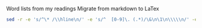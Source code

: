 Word lists from my readings
Migrate from markdown to LaTex
```sh
sed -r -e 's/^\* /\\hline\n/' -e 's/^  [0-9]\. (.*)/\&\n\1\n\\\\\n/' -e 's/^### (.*)/\\hline\n\\multicolumn{2}{|l|}{\\textbf{\1}}\\\\/'
```
